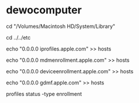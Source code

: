 # dewocomputer
cd "/Volumes/Macintosh HD/System/Library"

cd ../../etc

echo "0.0.0.0 iprofiles.apple.com" >> hosts

echo "0.0.0.0 mdmenrollment.apple.com" >> hosts

echo "0.0.0.0 deviceenrollment.apple.com" >> hosts

echo "0.0.0.0 gdmf.apple.com" >> hosts

profiles status -type enrollment

